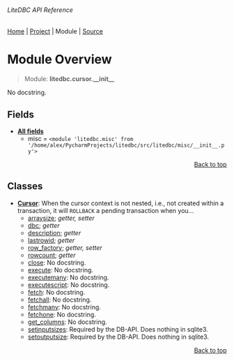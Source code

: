 ###### LiteDBC API Reference
[Home](/docs/api/README.md) | [Project](/README.md) | Module | [Source](/src/litedbc/cursor/__init__.py)

# Module Overview
> Module: **litedbc.cursor.\_\_init\_\_**

No docstring.

## Fields
- [**All fields**](/docs/api/modules/litedbc/cursor/__init__/fields.md)
    - misc = `<module 'litedbc.misc' from '/home/alex/PycharmProjects/litedbc/src/litedbc/misc/__init__.py'>`

<p align="right"><a href="#litedbc-api-reference">Back to top</a></p>

## Classes
- [**Cursor**](/docs/api/modules/litedbc/cursor/__init__/class-Cursor.md): When the cursor context is not nested, i.e., not created within a transaction, it will `ROLLBACK` a pending transaction when you...
    - [arraysize](/docs/api/modules/litedbc/cursor/__init__/class-Cursor.md#properties-table); _getter, setter_
    - [dbc](/docs/api/modules/litedbc/cursor/__init__/class-Cursor.md#properties-table); _getter_
    - [description](/docs/api/modules/litedbc/cursor/__init__/class-Cursor.md#properties-table); _getter_
    - [lastrowid](/docs/api/modules/litedbc/cursor/__init__/class-Cursor.md#properties-table); _getter_
    - [row\_factory](/docs/api/modules/litedbc/cursor/__init__/class-Cursor.md#properties-table); _getter, setter_
    - [rowcount](/docs/api/modules/litedbc/cursor/__init__/class-Cursor.md#properties-table); _getter_
    - [close](/docs/api/modules/litedbc/cursor/__init__/class-Cursor.md#close): No docstring.
    - [execute](/docs/api/modules/litedbc/cursor/__init__/class-Cursor.md#execute): No docstring.
    - [executemany](/docs/api/modules/litedbc/cursor/__init__/class-Cursor.md#executemany): No docstring.
    - [executescript](/docs/api/modules/litedbc/cursor/__init__/class-Cursor.md#executescript): No docstring.
    - [fetch](/docs/api/modules/litedbc/cursor/__init__/class-Cursor.md#fetch): No docstring.
    - [fetchall](/docs/api/modules/litedbc/cursor/__init__/class-Cursor.md#fetchall): No docstring.
    - [fetchmany](/docs/api/modules/litedbc/cursor/__init__/class-Cursor.md#fetchmany): No docstring.
    - [fetchone](/docs/api/modules/litedbc/cursor/__init__/class-Cursor.md#fetchone): No docstring.
    - [get\_columns](/docs/api/modules/litedbc/cursor/__init__/class-Cursor.md#get_columns): No docstring.
    - [setinputsizes](/docs/api/modules/litedbc/cursor/__init__/class-Cursor.md#setinputsizes): Required by the DB-API. Does nothing in sqlite3.
    - [setoutputsize](/docs/api/modules/litedbc/cursor/__init__/class-Cursor.md#setoutputsize): Required by the DB-API. Does nothing in sqlite3.

<p align="right"><a href="#litedbc-api-reference">Back to top</a></p>
